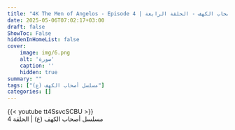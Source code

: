 ```yaml
---
title: "4K The Men of Angelos - Episode 4 | مسلسل أصحاب الكهف - الحلقة الرابعة"
date: 2025-05-06T07:02:17+03:00
draft: false
ShowToc: False
hiddenInHomeList: false
cover:
    image: img/6.png
    alt: 'صورة'
    caption: ''
    hidden: true
summary: ""
tags: ["مسلسل أصحاب الكهف (ع)"]
categories: []
---
```


{{< youtube tt4SsvcSCBU >}}
<br>
مسلسل أصحاب الكهف (ع) | الحلقة 4
